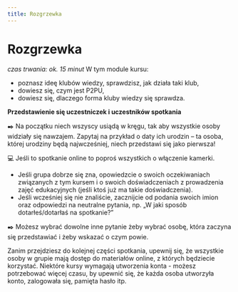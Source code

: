 ```yaml
---
title: Rozgrzewka
---
```

# Rozgrzewka

*czas trwania: ok. 15 minut*
W tym module kursu:
* poznasz ideę klubów wiedzy, sprawdzisz, jak działa taki klub,
* dowiesz się, czym jest P2PU,
* dowiesz się, dlaczego forma kluby wiedzy się sprawdza.

**Przedstawienie się uczestniczek i uczestników spotkania**

✒️ Na początku niech wszyscy usiądą w kręgu, tak aby wszystkie osoby widziały się nawzajem. Zapytaj na przykład o daty ich urodzin – ta osoba, której urodziny będą najwcześniej, niech przedstawi się jako pierwsza! 

💻 Jeśli to spotkanie online to poproś wszystkich o włączenie kamerki.

* Jeśli grupa dobrze się zna, opowiedzcie o swoich oczekiwaniach związanych z tym kursem i o swoich doświadczeniach z prowadzenia zajęć edukacyjnych (jeśli ktoś już ma takie doświadczenia).
* Jeśli wcześniej się nie znaliście, zacznijcie od podania swoich imion oraz odpowiedzi na neutralne pytania, np. „W jaki sposób dotarłeś/dotarłaś na spotkanie?”

✒️ Możesz wybrać dowolne inne pytanie żeby wybrać osobę, która zaczyna się przedstawiać i żeby wskazać o czym powie. 
 
Zanim przejdziesz do kolejnej części spotkania, upewnij się, że wszystkie osoby w grupie mają dostęp do materiałów online, z których będziecie korzystać. Niektóre kursy wymagają utworzenia konta -  możesz potrzebować więcej czasu, by upewnić się, że każda osoba utworzyła konto, zalogowała się, pamięta hasło itp.
